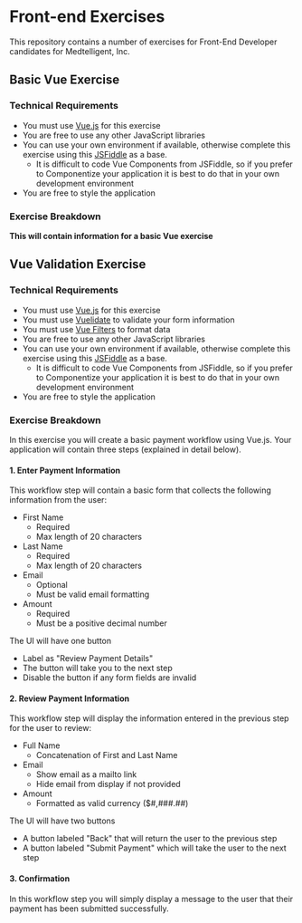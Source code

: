 # Front-end Exercises
This repository contains a number of exercises for Front-End Developer candidates for Medtelligent, Inc.

## Basic Vue Exercise

### Technical Requirements
* You must use [Vue.js](https://vuejs.org/) for this exercise
* You are free to use any other JavaScript libraries
* You can use your own environment if available, otherwise complete this exercise using this [JSFiddle](https://jsfiddle.net/medtelligent_engineering/w7qbg8fy/6/) as a base.
  * It is difficult to code Vue Components from JSFiddle, so if you prefer to Componentize your application it is best to do that in your own development environment
* You are free to style the application

### Exercise Breakdown
**This will contain information for a basic Vue exercise**

## Vue Validation Exercise

### Technical Requirements
* You must use [Vue.js](https://vuejs.org/) for this exercise
* You must use [Vuelidate](https://vuelidate.js.org/) to validate your form information
* You must use [Vue Filters](https://vuejs.org/v2/guide/filters.html) to format data
* You are free to use any other JavaScript libraries
* You can use your own environment if available, otherwise complete this exercise using this [JSFiddle](https://jsfiddle.net/medtelligent_engineering/snb28arq/19/) as a base.
  * It is difficult to code Vue Components from JSFiddle, so if you prefer to Componentize your application it is best to do that in your own development environment
* You are free to style the application

### Exercise Breakdown
In this exercise you will create a basic payment workflow using Vue.js. Your application will contain three steps (explained in detail below).

#### 1. Enter Payment Information
This workflow step will contain a basic form that collects the following information from the user:

* First Name
  * Required
  * Max length of 20 characters
* Last Name
  * Required
  * Max length of 20 characters
* Email
  * Optional
  * Must be valid email formatting
* Amount
  * Required
  * Must be a positive decimal number

The UI will have one button 
* Label as "Review Payment Details"
* The button will take you to the next step
* Disable the button if any form fields are invalid

#### 2. Review Payment Information
This workflow step will display the information entered in the previous step for the user to review:
* Full Name
  * Concatenation of First and Last Name
* Email
  * Show email as a mailto link
  * Hide email from display if not provided
* Amount
  * Formatted as valid currency ($#,###.##)

The UI will have two buttons
* A button labeled "Back" that will return the user to the previous step
* A button labeled "Submit Payment" which will take the user to the next step

#### 3. Confirmation
In this workflow step you will simply display a message to the user that their payment has been submitted successfully.

